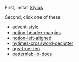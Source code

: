 First, install [Stylus](https://add0n.com/stylus.html)

Second, click one of these:

* [advent-style](https://raw.githubusercontent.com/agriffis/userstyles/master/advent-style.user.css)
* [notion-header-margins](https://raw.githubusercontent.com/agriffis/userstyles/master/notion-header-margins.user.css)
* [notion-left-aligned](https://raw.githubusercontent.com/agriffis/userstyles/master/notion-left-aligned.user.css)
* [nytimes-crossword-declutter](https://raw.githubusercontent.com/agriffis/userstyles/master/nytimes-crossword-declutter.user.css)
* [ogs-true-zen](https://raw.githubusercontent.com/agriffis/userstyles/master/ogs-true-zen.user.css)
* [patternlab-io-docs](https://raw.githubusercontent.com/agriffis/userstyles/master/patternlab-io-docs.user.css)
